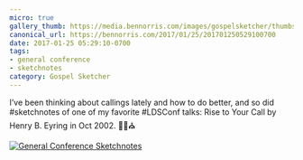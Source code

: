 ```yaml
---
micro: true
gallery_thumb: https://media.bennorris.com/images/gospelsketcher/thumbs/oct-02-eyring.jpg
canonical_url: https://bennorris.com/2017/01/25/201701250529100700
date: 2017-01-25 05:29:10-0700
tags:
- general conference
- sketchnotes
category: Gospel Sketcher
---
```


I’ve been thinking about callings lately and how to do better, and so did #sketchnotes of one of my favorite #LDSConf talks: Rise to Your Call by Henry B. Eyring in Oct 2002. ✍🏼⛪️

[![General Conference Sketchnotes](https://media.bennorris.com/images/gospelsketcher/general-conference/oct-02-eyring.jpg)](https://media.bennorris.com/images/gospelsketcher/general-conference/oct-02-eyring.jpg)